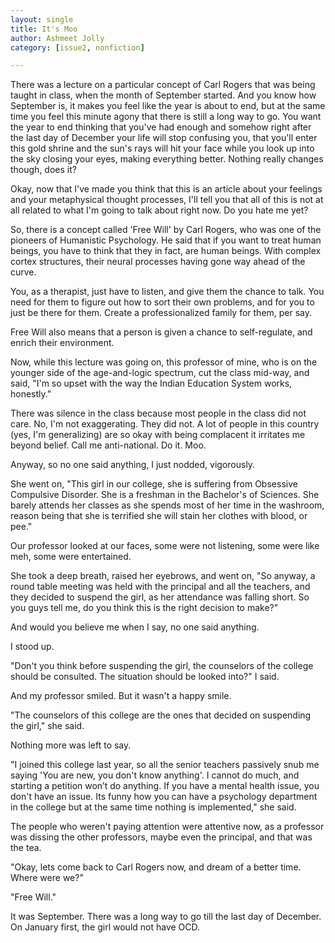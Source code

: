 ```yaml
---
layout: single
title: It's Moo
author: Ashmeet Jolly
category: [issue2, nonfiction]

---
```


There was a lecture on a particular concept of Carl Rogers that was being taught in class, when the month of September started. And you know how September is, it makes you feel like the year is about to end, but at the same time you feel this minute agony that there is still a long way to go. You want the year to end thinking that you've had enough and somehow right after the last day of December your life will stop confusing you, that you'll enter this gold shrine and the sun's rays will hit your face while you look up into the sky closing your eyes, making everything better. Nothing really changes though, does it?

Okay, now that I've made you think that this is an article about your feelings and your metaphysical thought processes, I'll tell you that all of this is not at all related to what I'm going to talk about right now. Do you hate me yet?
 
So, there is a concept called 'Free Will' by Carl Rogers, who was one of the pioneers of Humanistic Psychology. He said that if you want to treat human beings, you have to think that they in fact, are human beings. With complex cortex structures, their neural processes having gone way ahead of the curve.

You, as a therapist, just have to listen, and give them the chance to talk. You need for them to figure out how to sort their own problems, and for you to just be there for them. Create a professionalized family for them, per say.

Free Will also means that a person is given a chance to self-regulate, and enrich their environment.

Now, while this lecture was going on, this professor of mine, who is on the younger side of the age-and-logic spectrum, cut the class mid-way, and said, "I'm so upset with the way the Indian Education System works, honestly."

There was silence in the class because most people in the class did not care. No, I'm not exaggerating. They did not. A lot of people in this country (yes, I'm generalizing) are so okay with being complacent it irritates me beyond belief. Call me anti-national. Do it. Moo.

Anyway, so no one said anything, I just nodded, vigorously.

She went on, "This girl in our college, she is suffering from Obsessive Compulsive Disorder. She is a freshman in the Bachelor's of Sciences. She barely attends her classes as she spends most of her time in the washroom, reason being that she is terrified she will stain her clothes with blood, or pee."

Our professor looked at our faces, some were not listening, some were like meh, some were entertained.

She took a deep breath, raised her eyebrows, and went on, "So anyway, a round table meeting was held with the principal and all the teachers, and they decided to suspend the girl, as her attendance was falling short. So you guys tell me, do you think this is the right decision to make?"
 
And would you believe me when I say, no one said anything.
 
I stood up.

"Don't you think before suspending the girl, the counselors of the college should be consulted. The situation should be looked into?" I said.

And my professor smiled. But it wasn't a happy smile.

"The counselors of this college are the ones that decided on suspending the girl," she said.
 
Nothing more was left to say.

"I joined this college last year, so all the senior teachers passively snub me saying 'You are new, you don't know anything'. I cannot do much, and starting a petition won’t do anything. If you have a mental health issue, you don't have an issue. Its funny how you can have a psychology department in the college but at the same time nothing is implemented," she said.
 
The people who weren't paying attention were attentive now, as a professor was dissing the other professors, maybe even the principal, and that was the tea.
 
"Okay, lets come back to Carl Rogers now, and dream of a better time. Where were we?"
 
"Free Will."
 
It was September. There was a long way to go till the last day of December. On January first, the girl would not have OCD.

